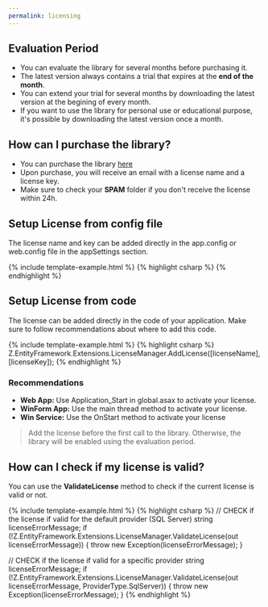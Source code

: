 ```yaml
---
permalink: licensing
---
```


## Evaluation Period
- You can evaluate the library for several months before purchasing it.
- The latest version always contains a trial that expires at the **end of the month**. 
- You can extend your trial for several months by downloading the latest version at the begining of every month.
- If you want to use the library for personal use or educational purpose, it's possible by downloading the latest version once a month.

## How can I purchase the library?
- You can purchase the library [here](pricing)
- Upon purchase, you will receive an email with a license name and a license key.
- Make sure to check your **SPAM** folder if you don't receive the license within 24h.

## Setup License from config file
The license name and key can be added directly in the app.config or web.config file in the appSettings section.

{% include template-example.html %} 
{% highlight csharp %}
<appSettings>
	<add key="Z_EntityFramework_Extensions_LicenseName" value="[licenseName]"/>
	<add key="Z_EntityFramework_Extensions_LicenseKey" value="[licenseKey]"/>
</appSettings>
{% endhighlight %}

## Setup License from code
The license can be added directly in the code of your application. Make sure to follow recommendations about where to add this code.

{% include template-example.html %} 
{% highlight csharp %}
Z.EntityFramework.Extensions.LicenseManager.AddLicense([licenseName], [licenseKey]);
{% endhighlight %}

### Recommendations
- **Web App:** Use Application_Start in global.asax to activate your license.
- **WinForm App:** Use the main thread method to activate your license.
- **Win Service:** Use the OnStart method to activate your license

> Add the license before the first call to the library. Otherwise, the library will be enabled using the evaluation period.

## How can I check if my license is valid?
You can use the **ValidateLicense** method to check if the current license is valid or not.

{% include template-example.html %} 
{% highlight csharp %}
// CHECK if the license if valid for the default provider (SQL Server)
string licenseErrorMessage;
if (!Z.EntityFramework.Extensions.LicenseManager.ValidateLicense(out licenseErrorMessage))
{
    throw new Exception(licenseErrorMessage);
}

// CHECK if the license if valid for a specific provider
string licenseErrorMessage;
if (!Z.EntityFramework.Extensions.LicenseManager.ValidateLicense(out licenseErrorMessage, ProviderType.SqlServer))
{
   throw new Exception(licenseErrorMessage);
}
{% endhighlight %}
